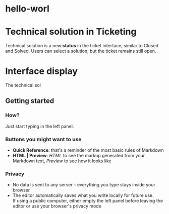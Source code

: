 # hello-worl

# Technical solution in Ticketing 

Technical solution is a new **status** in the ticket interface, similar to Closed and Solved. Users can select a solution, but the ticket remains still open. 

# Interface display 
The technical sol

## Getting started

### How?

Just start typing in the left panel.

### Buttons you might want to use

- **Quick Reference**: that's a reminder of the most basic rules of Markdown
- **HTML | Preview**: *HTML* to see the markup generated from your Markdown text, *Preview* to see how it looks like

### Privacy

- No data is sent to any server – everything you type stays inside your browser
- The editor automatically saves what you write locally for future use.  
  If using a public computer, either empty the left panel before leaving the editor or use your browser's privacy mode
